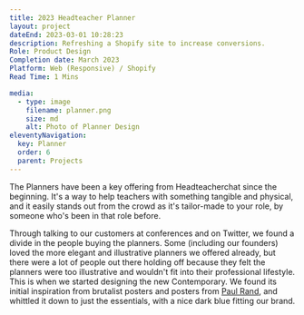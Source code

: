 ```yaml
---
title: 2023 Headteacher Planner
layout: project
dateEnd: 2023-03-01 10:28:23
description: Refreshing a Shopify site to increase conversions.
Role: Product Design
Completion date: March 2023
Platform: Web (Responsive) / Shopify
Read Time: 1 Mins

media:
  - type: image
    filename: planner.png
    size: md
    alt: Photo of Planner Design
eleventyNavigation:
  key: Planner
  order: 6
  parent: Projects
---
```


The Planners have been a key offering from Headteacherchat since the beginning. It's a way to help teachers with something tangible and physical, and it easily stands out from the crowd as it's tailor-made to your role, by someone who's been in that role before.

Through talking to our customers at conferences and on Twitter, we found a divide in the people buying the planners. Some (including our founders) loved the more elegant and illustrative planners we offered already, but there were a lot of people out there holding off because they felt the planners were too illustrative and wouldn't fit into their professional lifestyle. This is when we started designing the new Contemporary. We found its initial inspiration from brutalist posters and posters from [Paul Rand](https://i.pinimg.com/originals/56/25/e6/5625e626474639532fd02d0619f34011.jpg), and whittled it down to just the essentials, with a nice dark blue fitting our brand.